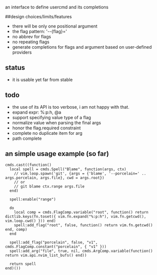 an interface to define usercmd and its completions


##design choices/limits/features
* there will be only one positional argument
* the flag pattern: '--{flag}='
* no abbrev for flags
* no repeating flags
* generate completions for flags and argument based on user-defined providers


## status
* it is usable yet far from stable


## todo
* the use of its API is too verbose, i am not happy with that.
* expand expr: %:p:h, @a
* support specifying value type of a flag
* normalize value when parsing the final args
* honor the flag.required constraint
* complete no duplicate item for arg
* path complete


## an simple usage example (so far)

```
cmds.cast((function()
  local spell = cmds.Spell("Blame", function(args, ctx)
    // vim.loop.spawn('git', {args = {'blame', '--porcelain=' .. args.porcelain, args.file}, cwd = args.root})
    // or
    // git blame ctx.range args.file
  end)

  spell:enable("range")

  do
    local comp = cmds.FlagComp.variable("root", function() return dictlib.keys(fn.toset({ vim.fn.expand("%:p:h"), vim.fn.getcwd(), vim.loop.cwd() })) end)
    spell:add_flag("root", false, function() return vim.fn.getcwd() end, comp)
  end

  spell:add_flag("porcelain", false, "v1", cmds.FlagComp.constant("porcelain", { "v1" }))
  spell:add_arg("file", true, nil, cmds.ArgComp.variable(function() return vim.api.nvim_list_bufs() end))

  return spell
end)())
```
